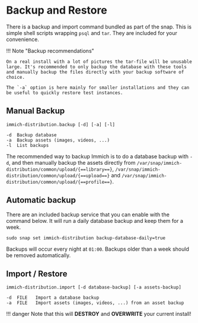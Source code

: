 # Backup and Restore

There is a backup and import command bundled as part of the snap. This is simple shell scripts wrapping `psql` and `tar`. They are included for your convenience.

!!! Note "Backup recommendations"

    On a real install with a lot of pictures the tar-file will be unusable large. It's recommended to only backup the database with these tools and manually backup the files directly with your backup software of choice.

    The `-a` option is here mainly for smaller installations and they can be useful to quickly restore test instances.

## Manual Backup

```
immich-distribution.backup [-d] [-a] [-l]

-d	Backup database
-a	Backup assets (images, videos, ...)
-l  List backups
```

The recommended way to backup Immich is to do a database backup with `-d`, and then manually backup the assets directly from `/var/snap/immich-distribution/common/upload/{==library==}`, `/var/snap/immich-distribution/common/upload/{==upload==}` and `/var/snap/immich-distribution/common/upload/{==profile==}`.

## Automatic backup

There are an included backup service that you can enable with the command below. It will run a daily database backup and keep them for a week.

```
sudo snap set immich-distribution backup-database-daily=true
```

Backups will occur every night at `01:00`. Backups older than a week should be removed automatically.

## Import / Restore

```
immich-distribution.import [-d database-backup] [-a assets-backup]

-d	FILE   Import a database backup
-a	FILE   Import assets (images, videos, ...) from an asset backup
```

!!! danger
    Note that this will **DESTROY** and **OVERWRITE** your current install!
